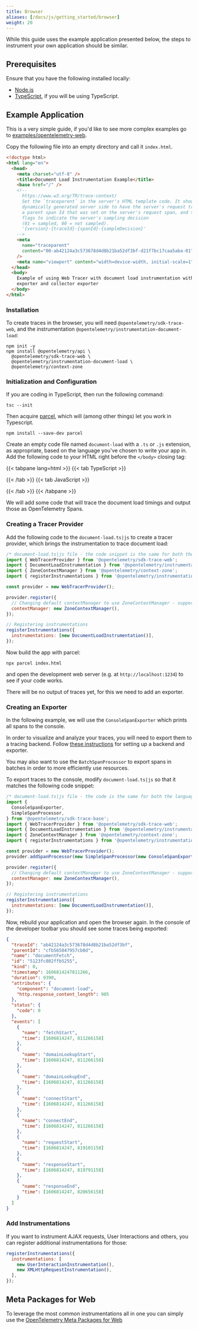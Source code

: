 ```yaml
---
title: Browser
aliases: [/docs/js/getting_started/browser]
weight: 20
---
```


While this guide uses the example application presented below, the steps to
instrument your own application should be similar.

## Prerequisites

Ensure that you have the following installed locally:

- [Node.js](https://nodejs.org/en/download/)
- [TypeScript](https://www.typescriptlang.org/download), if you will be using
  TypeScript.

## Example Application

This is a very simple guide, if you'd like to see more complex examples go to
[examples/opentelemetry-web](https://github.com/open-telemetry/opentelemetry-js/tree/main/examples/opentelemetry-web).

Copy the following file into an empty directory and call it `index.html`.

```html
<!doctype html>
<html lang="en">
  <head>
    <meta charset="utf-8" />
    <title>Document Load Instrumentation Example</title>
    <base href="/" />
    <!--
      https://www.w3.org/TR/trace-context/
      Set the `traceparent` in the server's HTML template code. It should be
      dynamically generated server side to have the server's request trace Id,
      a parent span Id that was set on the server's request span, and the trace
      flags to indicate the server's sampling decision
      (01 = sampled, 00 = not sampled).
      '{version}-{traceId}-{spanId}-{sampleDecision}'
    -->
    <meta
      name="traceparent"
      content="00-ab42124a3c573678d4d8b21ba52df3bf-d21f7bc17caa5aba-01"
    />
    <meta name="viewport" content="width=device-width, initial-scale=1" />
  </head>
  <body>
    Example of using Web Tracer with document load instrumentation with console
    exporter and collector exporter
  </body>
</html>
```

### Installation

To create traces in the browser, you will need `@opentelemetry/sdk-trace-web`,
and the instrumentation `@opentelemetry/instrumentation-document-load`:

```shell
npm init -y
npm install @opentelemetry/api \
  @opentelemetry/sdk-trace-web \
  @opentelemetry/instrumentation-document-load \
  @opentelemetry/context-zone
```

### Initialization and Configuration

If you are coding in TypeScript, then run the following command:

```shell
tsc --init
```

Then acquire [parcel](https://parceljs.org/), which will (among other things)
let you work in Typescript.

```shell
npm install --save-dev parcel
```

Create an empty code file named `document-load` with a `.ts` or `.js` extension,
as appropriate, based on the language you've chosen to write your app in. Add
the following code to your HTML right before the `</body>` closing tag:

<!-- prettier-ignore-start -->
{{< tabpane lang=html >}}
{{< tab TypeScript >}}
<script type="module" src="document-load.ts"></script>
{{< /tab >}}
{{< tab JavaScript >}}
<script type="module" src="document-load.js"></script>
{{< /tab >}}
{{< /tabpane >}}
<!-- prettier-ignore-end -->

We will add some code that will trace the document load timings and output those
as OpenTelemetry Spans.

### Creating a Tracer Provider

Add the following code to the `document-load.ts|js` to create a tracer provider,
which brings the instrumentation to trace document load:

```js
/* document-load.ts|js file - the code snippet is the same for both the languages */
import { WebTracerProvider } from '@opentelemetry/sdk-trace-web';
import { DocumentLoadInstrumentation } from '@opentelemetry/instrumentation-document-load';
import { ZoneContextManager } from '@opentelemetry/context-zone';
import { registerInstrumentations } from '@opentelemetry/instrumentation';

const provider = new WebTracerProvider();

provider.register({
  // Changing default contextManager to use ZoneContextManager - supports asynchronous operations - optional
  contextManager: new ZoneContextManager(),
});

// Registering instrumentations
registerInstrumentations({
  instrumentations: [new DocumentLoadInstrumentation()],
});
```

Now build the app with parcel:

```shell
npx parcel index.html
```

and open the development web server (e.g. at `http://localhost:1234`) to see if
your code works.

There will be no output of traces yet, for this we need to add an exporter.

### Creating an Exporter

In the following example, we will use the `ConsoleSpanExporter` which prints all
spans to the console.

In order to visualize and analyze your traces, you will need to export them to a
tracing backend. Follow [these instructions](../../exporters) for setting up a
backend and exporter.

You may also want to use the `BatchSpanProcessor` to export spans in batches in
order to more efficiently use resources.

To export traces to the console, modify `document-load.ts|js` so that it matches
the following code snippet:

```js
/* document-load.ts|js file - the code is the same for both the languages */
import {
  ConsoleSpanExporter,
  SimpleSpanProcessor,
} from '@opentelemetry/sdk-trace-base';
import { WebTracerProvider } from '@opentelemetry/sdk-trace-web';
import { DocumentLoadInstrumentation } from '@opentelemetry/instrumentation-document-load';
import { ZoneContextManager } from '@opentelemetry/context-zone';
import { registerInstrumentations } from '@opentelemetry/instrumentation';

const provider = new WebTracerProvider();
provider.addSpanProcessor(new SimpleSpanProcessor(new ConsoleSpanExporter()));

provider.register({
  // Changing default contextManager to use ZoneContextManager - supports asynchronous operations - optional
  contextManager: new ZoneContextManager(),
});

// Registering instrumentations
registerInstrumentations({
  instrumentations: [new DocumentLoadInstrumentation()],
});
```

Now, rebuild your application and open the browser again. In the console of the
developer toolbar you should see some traces being exported:

```json
{
  "traceId": "ab42124a3c573678d4d8b21ba52df3bf",
  "parentId": "cfb565047957cb0d",
  "name": "documentFetch",
  "id": "5123fc802ffb5255",
  "kind": 0,
  "timestamp": 1606814247811266,
  "duration": 9390,
  "attributes": {
    "component": "document-load",
    "http.response_content_length": 905
  },
  "status": {
    "code": 0
  },
  "events": [
    {
      "name": "fetchStart",
      "time": [1606814247, 811266158]
    },
    {
      "name": "domainLookupStart",
      "time": [1606814247, 811266158]
    },
    {
      "name": "domainLookupEnd",
      "time": [1606814247, 811266158]
    },
    {
      "name": "connectStart",
      "time": [1606814247, 811266158]
    },
    {
      "name": "connectEnd",
      "time": [1606814247, 811266158]
    },
    {
      "name": "requestStart",
      "time": [1606814247, 819101158]
    },
    {
      "name": "responseStart",
      "time": [1606814247, 819791158]
    },
    {
      "name": "responseEnd",
      "time": [1606814247, 820656158]
    }
  ]
}
```

### Add Instrumentations

If you want to instrument AJAX requests, User Interactions and others, you can
register additional instrumentations for those:

```javascript
registerInstrumentations({
  instrumentations: [
    new UserInteractionInstrumentation(),
    new XMLHttpRequestInstrumentation(),
  ],
});
```

## Meta Packages for Web

To leverage the most common instrumentations all in one you can simply use the
[OpenTelemetry Meta Packages for Web](https://www.npmjs.com/package/@opentelemetry/auto-instrumentations-web)
